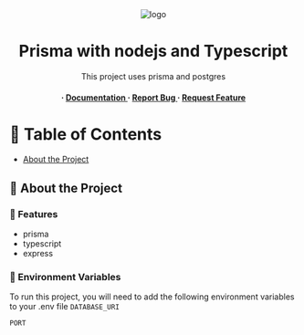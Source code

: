 <div align='center'>

<img src="https://prismalens.vercel.app/header/logo-dark.svg" alt="logo" />

<h1>Prisma with nodejs and Typescript</h1>
<p>This project uses prisma and postgres</p>

<h4> <span> · </span> <a href="https://github.com/rohanpradev/prisma--node-ts/blob/master/README.md"> Documentation </a> <span> · </span> <a href="https://github.com/rohanpradev/prisma--node-ts/issues"> Report Bug </a> <span> · </span> <a href="https://github.com/rohanpradev/prisma--node-ts/issues"> Request Feature </a> </h4>


</div>

# :notebook_with_decorative_cover: Table of Contents

- [About the Project](#star2-about-the-project)


## :star2: About the Project

### :dart: Features
- prisma
- typescript
- express


### :key: Environment Variables
To run this project, you will need to add the following environment variables to your .env file
`DATABASE_URI`

`PORT`
